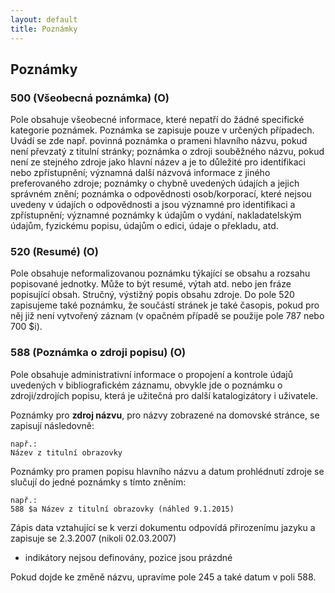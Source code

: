 ```yaml
---
layout: default
title: Poznámky
---
```


## Poznámky

### 500 (Všeobecná poznámka) (O)

Pole obsahuje všeobecné informace, které nepatří do žádné specifické kategorie poznámek. Poznámka se zapisuje pouze v určených případech.
Uvádí se zde např. povinná poznámka o prameni hlavního názvu, pokud není převzatý z titulní stránky; poznámka o zdroji souběžného
názvu, pokud není ze stejného zdroje jako hlavní název a je to důležité pro identifikaci nebo zpřístupnění; významná další názvová
informace z jiného preferovaného zdroje; poznámky o chybně uvedených údajích a jejich správném znění; poznámka o odpovědnosti osob/korporací,
které nejsou uvedeny v údajích o odpovědnosti a jsou významné pro identifikaci a zpřístupnění; významné poznámky k údajům o vydání, nakladatelským údajům, fyzickému popisu, údajům o edici, údaje o překladu, atd.


### 520 (Resumé) (O)
Pole obsahuje neformalizovanou poznámku týkající se obsahu a rozsahu popisované jednotky. Může to být resumé, výtah atd. nebo jen fráze popisující obsah. Stručný, výstižný popis obsahu zdroje. Do pole 520 zapisujeme také poznámku, že součástí stránek je také časopis, pokud pro něj již není vytvořený záznam (v opačném případě se použije pole 787 nebo 700 $i).


### 588 (Poznámka o zdroji popisu) (O)
Pole obsahuje administrativní informace o propojení a kontrole údajů uvedených v bibliografickém záznamu, obvykle jde o poznámku o zdroji/zdrojích popisu, která je užitečná pro další katalogizátory i uživatele.

Poznámky pro **zdroj názvu**, pro názvy zobrazené na domovské stránce, se zapisují následovně:

```
např.:
Název z titulní obrazovky  
```

Poznámky pro pramen popisu hlavního názvu a datum prohlédnutí zdroje se slučují do jedné poznámky s tímto zněním:

```
např.:
588 $a Název z titulní obrazovky (náhled 9.1.2015)
```

Zápis data vztahující se k verzi dokumentu odpovídá přirozenímu jazyku a zapisuje se 2.3.2007 (nikoli 02.03.2007)


* indikátory nejsou definovány, pozice jsou prázdné


Pokud dojde ke změně názvu, upravíme pole 245 a také datum v poli 588.
